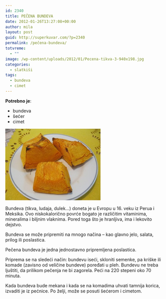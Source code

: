 ```yaml
---
id: 2340
title: PEČENA BUNDEVA
date: 2012-01-26T13:27:08+00:00
author: mila
layout: post
guid: http://superkuvar.com/?p=2340
permalink: /pečena-bundeva/
totvreme:
  - ""
image: /wp-content/uploads/2012/01/Pecena-tikva-3-940x198.jpg
categories:
  - slatkiši
tags:
  - bundeva
  - cimet
---
```

**Potrebno je**:

  * bundeva
  * šećer
  * cimet

<img class="alignnone size-medium wp-image-2341" title="Pecena tikva (3)" src="/wp-content/uploads/2012/01/Pecena-tikva-3-300x225.jpg" alt="" width="300" height="225" /> 

Bundeva (tikva, ludaja, dulek&#8230;) doneta je u Evropu u 16. veku iz Perua i Meksika. Ovo niskokalorično povrće bogato je različitim vitaminima, mineralima i biljnim vlaknima. Pored toga što je hranljiva, ima i lekovito dejstvo.

Bundeva se može pripremiti na mnogo načina – kao glavno jelo, salata, prilog ili poslastica.

Pečena bundeva je jedna jednostavno pripremljena poslastica.

Priprema se na sledeći način: bundevu iseći, skloniti semenke, pa kriške ili komade (zavisno od veličine bundeve) poređati u pleh. Bundevu ne treba ljuštiti, da prilikom pečenja ne bi zagorela. Peći na 220 stepeni oko 70 minuta.

Kada bundeva bude mekana i kada se na komadima uhvati tamnija korica, izvaditi je iz pećnice. Po želji, može se posuti šećerom i cimetom.